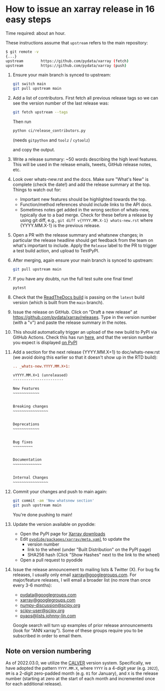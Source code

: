 # How to issue an xarray release in 16 easy steps

Time required: about an hour.

These instructions assume that `upstream` refers to the main repository:

```sh
$ git remote -v
{...}
upstream        https://github.com/pydata/xarray (fetch)
upstream        https://github.com/pydata/xarray (push)
```

<!-- markdownlint-disable MD031 -->

1.  Ensure your main branch is synced to upstream:
    ```sh
    git switch main
    git pull upstream main
    ```
2.  Add a list of contributors.
    First fetch all previous release tags so we can see the version number of the last release was:

    ```sh
    git fetch upstream --tags
    ```

    Then run

    ```sh
    python ci/release_contributors.py
    ```

    (needs `gitpython` and `toolz` / `cytoolz`)

    and copy the output.

3.  Write a release summary: ~50 words describing the high level features. This
    will be used in the release emails, tweets, GitHub release notes, etc.
4.  Look over whats-new.rst and the docs. Make sure "What's New" is complete
    (check the date!) and add the release summary at the top.
    Things to watch out for:
    - Important new features should be highlighted towards the top.
    - Function/method references should include links to the API docs.
    - Sometimes notes get added in the wrong section of whats-new, typically
      due to a bad merge. Check for these before a release by using git diff,
      e.g., `git diff v{YYYY.MM.X-1} whats-new.rst` where {YYYY.MM.X-1} is the previous
      release.
5.  Open a PR with the release summary and whatsnew changes; in particular the
    release headline should get feedback from the team on what's important to include.
    Apply the `Release` label to the PR to trigger a test build action, and upload to TestPyPI.

6.  After merging, again ensure your main branch is synced to upstream:
    ```sh
    git pull upstream main
    ```
7.  If you have any doubts, run the full test suite one final time!
    ```sh
    pytest
    ```
8.  Check that the [ReadTheDocs build](https://readthedocs.org/projects/xray/) is passing on the `latest` build version (which is built from the `main` branch).
9.  Issue the release on GitHub. Click on "Draft a new release" at
    <https://github.com/pydata/xarray/releases>. Type in the version number (with a "v")
    and paste the release summary in the notes.
10. This should automatically trigger an upload of the new build to PyPI via GitHub Actions.
    Check this has run [here](https://github.com/pydata/xarray/actions/workflows/pypi-release.yaml),
    and that the version number you expect is displayed [on PyPI](https://pypi.org/project/xarray/)
11. Add a section for the next release {YYYY.MM.X+1} to doc/whats-new.rst (we avoid doing this earlier so that it doesn't show up in the RTD build):

    ```rst
    .. _whats-new.YYYY.MM.X+1:

    vYYYY.MM.X+1 (unreleased)
    -----------------------

    New Features
    ~~~~~~~~~~~~


    Breaking changes
    ~~~~~~~~~~~~~~~~


    Deprecations
    ~~~~~~~~~~~~


    Bug fixes
    ~~~~~~~~~


    Documentation
    ~~~~~~~~~~~~~


    Internal Changes
    ~~~~~~~~~~~~~~~~

    ```

12. Commit your changes and push to main again:

    ```sh
    git commit -am 'New whatsnew section'
    git push upstream main
    ```

    You're done pushing to main!

13. Update the version available on pyodide:

    - Open the PyPI page for [Xarray downloads](https://pypi.org/project/xarray/#files)
    - Edit [`pyodide/packages/xarray/meta.yaml`](https://github.com/pyodide/pyodide/blob/main/packages/xarray/meta.yaml) to update the
      - version number
      - link to the wheel (under "Built Distribution" on the PyPI page)
      - SHA256 hash (Click "Show Hashes" next to the link to the wheel)
    - Open a pull request to pyodide

14. Issue the release announcement to mailing lists & Twitter (X). For bug fix releases, I
    usually only email xarray@googlegroups.com. For major/feature releases, I will email a broader
    list (no more than once every 3-6 months):

    - pydata@googlegroups.com
    - xarray@googlegroups.com
    - numpy-discussion@scipy.org
    - scipy-user@scipy.org
    - pyaos@lists.johnny-lin.com

    Google search will turn up examples of prior release announcements (look for
    "ANN xarray").
    Some of these groups require you to be subscribed in order to email them.

<!-- markdownlint-enable MD013 -->

## Note on version numbering

As of 2022.03.0, we utilize the [CALVER](https://calver.org/) version system.
Specifically, we have adopted the pattern `YYYY.MM.X`, where `YYYY` is a 4-digit
year (e.g. `2022`), `0M` is a 2-digit zero-padded month (e.g. `01` for January), and `X` is the release number (starting at zero at the start of each month and incremented once for each additional release).
